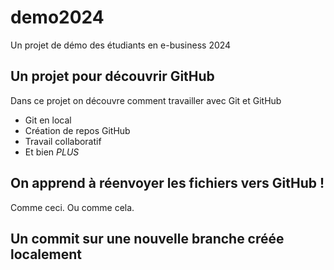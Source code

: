 # demo2024
Un projet de démo des étudiants en e-business 2024

## Un projet pour découvrir GitHub
Dans ce projet on découvre comment travailler avec Git et GitHub

- Git en local
- Création de repos GitHub
- Travail collaboratif
- Et bien *PLUS*

## On apprend à réenvoyer les fichiers vers GitHub !
Comme ceci.
Ou comme cela.

## Un commit sur une nouvelle branche créée localement